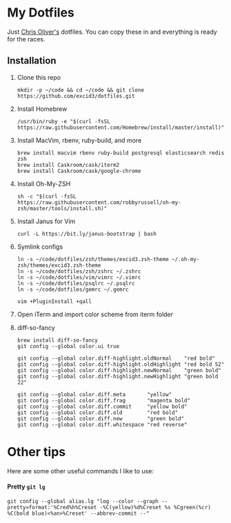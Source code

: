 # My Dotfiles

Just [Chris Oliver's](https://twitter.com/excid3) dotfiles. You can copy these in and everything is ready for the races.

## Installation

1. Clone this repo

    ```
    mkdir -p ~/code && cd ~/code && git clone https://github.com/excid3/dotfiles.git
    ```

2. Install Homebrew

    ```
    /usr/bin/ruby -e "$(curl -fsSL https://raw.githubusercontent.com/Homebrew/install/master/install)"
    ```

3. Install MacVim, rbenv, ruby-build, and more

    ```
    brew install macvim rbenv ruby-build postgresql elasticsearch redis zsh
    brew install Caskroom/cask/iterm2
    brew install Caskroom/cask/google-chrome
    ```

4. Install Oh-My-ZSH

    ```
    sh -c "$(curl -fsSL https://raw.githubusercontent.com/robbyrussell/oh-my-zsh/master/tools/install.sh)"
    ```

5. Install Janus for Vim

    ```
    curl -L https://bit.ly/janus-bootstrap | bash
    ```

6. Symlink configs

    ```
    ln -s ~/code/dotfiles/zsh/themes/excid3.zsh-theme ~/.oh-my-zsh/themes/excid3.zsh-theme
    ln -s ~/code/dotfiles/zsh/zshrc ~/.zshrc
    ln -s ~/code/dotfiles/vim/vimrc ~/.vimrc
    ln -s ~/code/dotfiles/psqlrc ~/.psqlrc
    ln -s ~/code/dotfiles/gemrc ~/.gemrc

    vim +PluginInstall +qall
    ```

7. Open iTerm and import color scheme from iterm folder

8. diff-so-fancy

    ```
    brew install diff-so-fancy
    git config --global color.ui true

    git config --global color.diff-highlight.oldNormal    "red bold"
    git config --global color.diff-highlight.oldHighlight "red bold 52"
    git config --global color.diff-highlight.newNormal    "green bold"
    git config --global color.diff-highlight.newHighlight "green bold 22"

    git config --global color.diff.meta       "yellow"
    git config --global color.diff.frag       "magenta bold"
    git config --global color.diff.commit     "yellow bold"
    git config --global color.diff.old        "red bold"
    git config --global color.diff.new        "green bold"
    git config --global color.diff.whitespace "red reverse"
    ```

# Other tips

Here are some other useful commands I like to use:

#### Pretty ```git lg```

	git config --global alias.lg "log --color --graph --pretty=format:'%Cred%h%Creset -%C(yellow)%d%Creset %s %Cgreen(%cr) %C(bold blue)<%an>%Creset' --abbrev-commit --"
